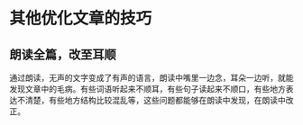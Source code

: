 # 其他优化文章的技巧
## 朗读全篇，改至耳顺
通过朗读，无声的文字变成了有声的语言，朗读中嘴里一边念，耳朵一边听，就能发现文章中的毛病。有些词语听起来不顺耳，有些句子读起来不顺口，有些地方表达不清楚，有些地方结构比较混乱等，这些问题都能够在朗读中发现，在朗读中改正。